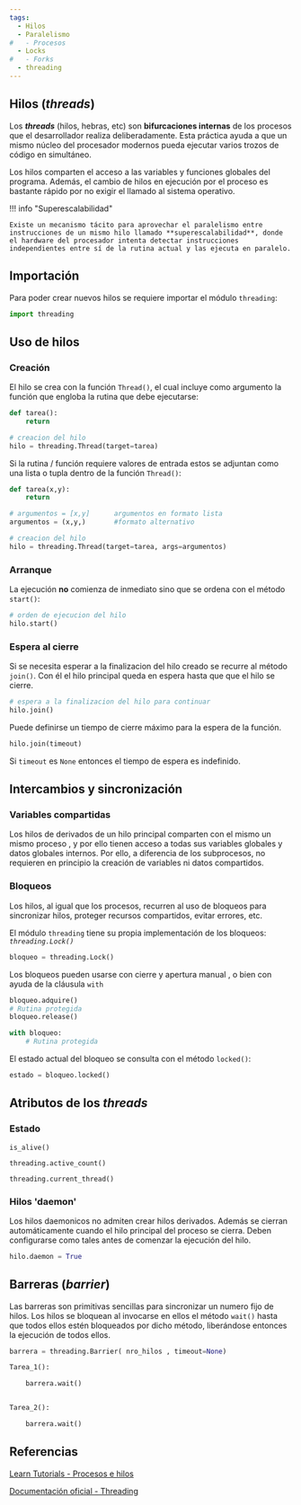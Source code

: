 ```yaml
---
tags:
  - Hilos
  - Paralelismo
#   - Procesos
  - Locks
#   - Forks
  - threading
---
```





## Hilos (*threads*)

Los ***threads*** (hilos, hebras, etc) son **bifurcaciones internas** de los procesos que el desarrollador realiza deliberadamente. Esta práctica ayuda a que un mismo núcleo del procesador modernos pueda ejecutar varios trozos de código en simultáneo. 

Los hilos comparten el acceso a las variables y funciones globales del programa. Además, el cambio de hilos en ejecución por el proceso es bastante rápido por no exigir el llamado al sistema operativo.

!!! info "Superescalabilidad"

    Existe un mecanismo tácito para aprovechar el paralelismo entre instrucciones de un mismo hilo llamado **superescalabilidad**, donde el hardware del procesador intenta detectar instrucciones independientes entre sí de la rutina actual y las ejecuta en paralelo. 
     

## Importación

Para poder crear nuevos hilos se requiere importar el módulo `threading`:

```python
import threading
```


## Uso de hilos

### Creación


El hilo se crea con la función `Thread()`, el cual incluye como argumento la función que engloba la rutina que debe ejecutarse: 

```python title="Creación de threads" hl_lines="5"
def tarea():
    return

# creacion del hilo
hilo = threading.Thread(target=tarea) 
```
Si la rutina / función requiere valores de entrada estos se adjuntan como una lista o tupla dentro de la función `Thread()`: 

```python title="Creación de threads - con argumentos" hl_lines="8"
def tarea(x,y):
    return

# argumentos = [x,y]      argumentos en formato lista
argumentos = (x,y,)       #formato alternativo

# creacion del hilo
hilo = threading.Thread(target=tarea, args=argumentos) 
```

### Arranque

La ejecución **no** comienza de inmediato sino que se ordena con el método `start()`:

```py title="Arranque de threads"
# orden de ejecucion del hilo
hilo.start()    
```

### Espera al cierre

Si se necesita esperar a la finalizacion del hilo creado se recurre al método `join()`. Con él el hilo principal queda en espera hasta que que el hilo se cierre.

```py title="Espera al cierre"
# espera a la finalizacion del hilo para continuar
hilo.join()     
```
Puede definirse un tiempo de cierre máximo para la espera de la función.

```py title="Espera al cierre - con timeout"
hilo.join(timeout)     
```
Si `timeout` es `None` entonces el tiempo de espera es indefinido.


## Intercambios y sincronización

### Variables compartidas

Los hilos de derivados de un hilo principal comparten con el mismo un mismo proceso , y por ello tienen acceso a todas sus variables globales y datos globales internos. Por ello, a diferencia de los subprocesos, no requieren en principio la creación de variables ni datos compartidos.


### Bloqueos

Los hilos, al igual que los procesos, recurren al uso de bloqueos para sincronizar hilos, proteger recursos compartidos, evitar errores, etc.

El módulo `threading` tiene su propia implementación de los bloqueos: *`threading.Lock()`*


```py title="Crear bloqueos"
bloqueo = threading.Lock()     
```

Los bloqueos pueden usarse con cierre y apertura manual , o bien con ayuda de la cláusula `with`


```py title="Uso bloqueos - manual"
bloqueo.adquire()     
# Rutina protegida    
bloqueo.release()     
```

```py title="Uso bloqueos - claúsula with"
with bloqueo:
    # Rutina protegida    
```

El estado actual del bloqueo se consulta con el método `locked()`:

```py title="Uso bloqueos - estado actual"
estado = bloqueo.locked()  
```


## Atributos de los *threads*


### Estado


`is_alive()`


`threading.active_count()`

`threading.current_thread()`




### Hilos 'daemon'

Los hilos daemonicos no admiten crear hilos derivados. Además se cierran automáticamente cuando el hilo principal del proceso se cierra. Deben configurarse como tales antes de comenzar la ejecución del hilo.

```py title="Configuracion como daemon"
hilo.daemon = True
```

## Barreras (*barrier*)

Las barreras son primitivas sencillas para sincronizar un numero fijo de hilos. Los hilos se bloquean al invocarse en ellos el método `wait()` hasta que todos ellos estén bloqueados por dicho método, liberándose entonces la ejecución de todos ellos.

```py title="Barreras"  hl_lines="1 5 10"
barrera = threading.Barrier( nro_hilos , timeout=None)

Tarea_1():

    barrera.wait()


Tarea_2():

    barrera.wait()
```



## Referencias

[Learn Tutorials - Procesos e hilos](https://learntutorials.net/es/python/topic/4110/procesos-e-hilos)


[Documentación oficial - Threading](https://docs.python.org/3/library/threading.html#threading.Barrier.wait)